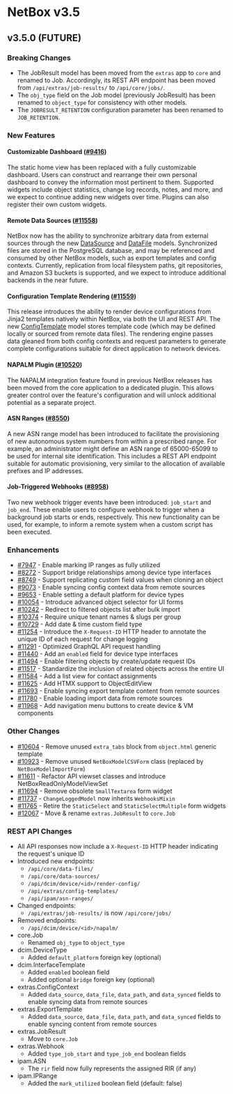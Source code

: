 # NetBox v3.5

## v3.5.0 (FUTURE)

### Breaking Changes

* The JobResult model has been moved from the `extras` app to `core` and renamed to Job. Accordingly, its REST API endpoint has been moved from `/api/extras/job-results/` to `/api/core/jobs/`.
* The `obj_type` field on the Job model (previously JobResult) has been renamed to `object_type` for consistency with other models.
* The `JOBRESULT_RETENTION` configuration parameter has been renamed to `JOB_RETENTION`.

### New Features

#### Customizable Dashboard ([#9416](https://github.com/netbox-community/netbox/issues/9416))

The static home view has been replaced with a fully customizable dashboard. Users can construct and rearrange their own personal dashboard to convey the information most pertinent to them. Supported widgets include object statistics, change log records, notes, and more, and we expect to continue adding new widgets over time. Plugins can also register their own custom widgets.

#### Remote Data Sources ([#11558](https://github.com/netbox-community/netbox/issues/11558))

NetBox now has the ability to synchronize arbitrary data from external sources through the new [DataSource](../models/core/datasource.md) and [DataFile](../models/core/datafile.md) models. Synchronized files are stored in the PostgreSQL database, and may be referenced and consumed by other NetBox models, such as export templates and config contexts. Currently, replication from local filesystem paths, git repositories, and Amazon S3 buckets is supported, and we expect to introduce additional backends in the near future.

#### Configuration Template Rendering ([#11559](https://github.com/netbox-community/netbox/issues/11559))

This release introduces the ability to render device configurations from Jinja2 templates natively within NetBox, via both the UI and REST API. The new [ConfigTemplate](../models/extras/configtemplate.md) model stores template code (which may be defined locally or sourced from remote data files). The rendering engine passes data gleaned from both config contexts and request parameters to generate complete configurations suitable for direct application to network devices.

#### NAPALM Plugin ([#10520](https://github.com/netbox-community/netbox/issues/10520))

The NAPALM integration feature found in previous NetBox releases has been moved from the core application to a dedicated plugin. This allows greater control over the feature's configuration and will unlock additional potential as a separate project.

#### ASN Ranges ([#8550](https://github.com/netbox-community/netbox/issues/8550))

A new ASN range model has been introduced to facilitate the provisioning of new autonomous system numbers from within a prescribed range. For example, an administrator might define an ASN range of 65000-65099 to be used for internal site identification. This includes a REST API endpoint suitable for automatic provisioning, very similar to the allocation of available prefixes and IP addresses.

#### Job-Triggered Webhooks ([#8958](https://github.com/netbox-community/netbox/issues/8958))

Two new webhook trigger events have been introduced: `job_start` and `job_end`. These enable users to configure webhook to trigger when a background job starts or ends, respectively. This new functionality can be used, for example, to inform a remote system when a custom script has been executed.

### Enhancements

* [#7947](https://github.com/netbox-community/netbox/issues/7947) - Enable marking IP ranges as fully utilized
* [#8272](https://github.com/netbox-community/netbox/issues/8272) - Support bridge relationships among device type interfaces
* [#8749](https://github.com/netbox-community/netbox/issues/8749) - Support replicating custom field values when cloning an object
* [#9073](https://github.com/netbox-community/netbox/issues/9073) - Enable syncing config context data from remote sources
* [#9653](https://github.com/netbox-community/netbox/issues/9653) - Enable setting a default platform for device types
* [#10054](https://github.com/netbox-community/netbox/issues/10054) - Introduce advanced object selector for UI forms
* [#10242](https://github.com/netbox-community/netbox/issues/10242) - Redirect to filtered objects list after bulk import
* [#10374](https://github.com/netbox-community/netbox/issues/10374) - Require unique tenant names & slugs per group
* [#10729](https://github.com/netbox-community/netbox/issues/10729) - Add date & time custom field type
* [#11254](https://github.com/netbox-community/netbox/issues/11254) - Introduce the `X-Request-ID` HTTP header to annotate the unique ID of each request for change logging
* [#11291](https://github.com/netbox-community/netbox/issues/11291) - Optimized GraphQL API request handling
* [#11440](https://github.com/netbox-community/netbox/issues/11440) - Add an `enabled` field for device type interfaces
* [#11494](https://github.com/netbox-community/netbox/issues/11494) - Enable filtering objects by create/update request IDs
* [#11517](https://github.com/netbox-community/netbox/issues/11517) - Standardize the inclusion of related objects across the entire UI
* [#11584](https://github.com/netbox-community/netbox/issues/11584) - Add a list view for contact assignments
* [#11625](https://github.com/netbox-community/netbox/issues/11625) - Add HTMX support to ObjectEditView
* [#11693](https://github.com/netbox-community/netbox/issues/11693) - Enable syncing export template content from remote sources
* [#11780](https://github.com/netbox-community/netbox/issues/11780) - Enable loading import data from remote sources
* [#11968](https://github.com/netbox-community/netbox/issues/11968) - Add navigation menu buttons to create device & VM components

### Other Changes

* [#10604](https://github.com/netbox-community/netbox/issues/10604) - Remove unused `extra_tabs` block from `object.html` generic template
* [#10923](https://github.com/netbox-community/netbox/issues/10923) - Remove unused `NetBoxModelCSVForm` class (replaced by `NetBoxModelImportForm`)
* [#11611](https://github.com/netbox-community/netbox/issues/11611) - Refactor API viewset classes and introduce NetBoxReadOnlyModelViewSet
* [#11694](https://github.com/netbox-community/netbox/issues/11694) - Remove obsolete `SmallTextarea` form widget
* [#11737](https://github.com/netbox-community/netbox/issues/11737) - `ChangeLoggedModel` now inherits `WebhooksMixin`
* [#11765](https://github.com/netbox-community/netbox/issues/11765) - Retire the `StaticSelect` and `StaticSelectMultiple` form widgets
* [#12067](https://github.com/netbox-community/netbox/issues/12067) - Move & rename `extras.JobResult` to `core.Job`

### REST API Changes

* All API responses now include a `X-Request-ID` HTTP header indicating the request's unique ID
* Introduced new endpoints:
    * `/api/core/data-files/`
    * `/api/core/data-sources/`
    * `/api/dcim/device/<id>/render-config/`
    * `/api/extras/config-templates/`
    * `/api/ipam/asn-ranges/`
* Changed endpoints:
    * `/api/extras/job-results/` is now `/api/core/jobs/`
* Removed endpoints:
    * `/api/dcim/device/<id>/napalm/`
* core.Job
    * Renamed `obj_type` to `object_type`
* dcim.DeviceType
    * Added `default_platform` foreign key (optional)
* dcim.InterfaceTemplate
    * Added `enabled` boolean field
    * Added optional `bridge` foreign key (optional)
* extras.ConfigContext
    * Added `data_source`, `data_file`, `data_path`, and `data_synced` fields to enable syncing data from remote sources
* extras.ExportTemplate
    * Added `data_source`, `data_file`, `data_path`, and `data_synced` fields to enable syncing content from remote sources
* extras.JobResult
    * Move to `core.Job`
* extras.Webhook
    * Added `type_job_start` and `type_job_end` boolean fields
* ipam.ASN
    * The `rir` field now fully represents the assigned RIR (if any)
* ipam.IPRange
    * Added the `mark_utilized` boolean field (default: false)
